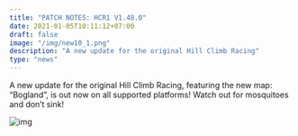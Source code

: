 ```yaml
---
title: "PATCH NOTES: HCR1 V1.48.0"
date: 2021-01-05T10:11:12+07:00
draft: false
image: "/img/new10_1.png"
description: "A new update for the original Hill Climb Racing"
type: "news"
---
```



A new update for the original Hill Climb Racing, featuring the new map: “Bogland”, is out now on all supported platforms! Watch out for mosquitoes and don’t sink!

![img](/img/new10_1.png)